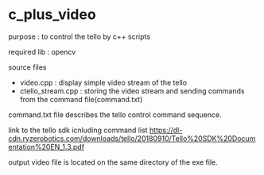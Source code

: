 # c_plus_video

purpose : to control the tello by c++ scripts

required lib : opencv

source files

- video.cpp : display simple video stream of the tello
- ctello_stream.cpp : storing the video stream and sending commands from the command file(command.txt)

command.txt file describes the tello control command sequence.

link to the tello sdk icnluding command list
https://dl-cdn.ryzerobotics.com/downloads/tello/20180910/Tello%20SDK%20Documentation%20EN_1.3.pdf

output video file is located on the same directory of the exe file.
